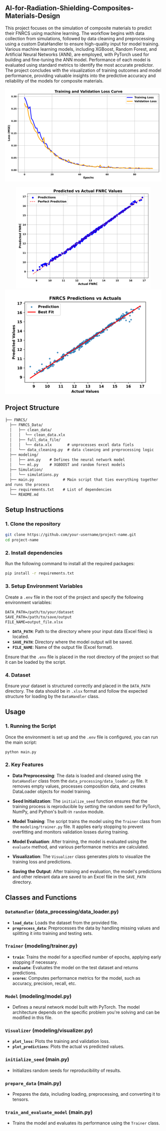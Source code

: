 ## AI-for-Radiation-Shielding-Composites-Materials-Design

This project focuses on the simulation of composite materials to predict their FNRCS using machine learning. The workflow begins with data collection from simulations, followed by data cleaning and preprocessing using a custom DataHandler to ensure high-quality input for model training. Various machine learning models, including XGBoost, Random Forest, and Artificial Neural Networks (ANN), are employed, with PyTorch used for building and fine-tuning the ANN model. Performance of each model is evaluated using standard metrics to identify the most accurate predictor. The project concludes with the visualization of training outcomes and model performance, providing valuable insights into the predictive accuracy and reliability of the models for composite materials.

![Alt text](result_plots/bestnn_loss_curve_excluding_first.png)

<p align="center">
  <img src="result_plots/nnpredicted_vs_actual_FNRC.png" alt="Image 1" width="435"/>
  <img src="result_plots/xglinear_fit_plot.png" alt="Image 2" width="520"/>
<!--   <img src="result_plots/fflinear_fit_plot.png" alt="Image 3" width="500"/> -->
</p>



## Project Structure

```
├── FNRCS/
  ├── FNRCS_Data/
  │   ├── clean_data/
  │   │  └── clean_data.xlx 
  │   ├── full_data_file/
  │   │  └── data.xlx       # unprocesses excel data fiels 
  │   └── data_cleaning.py  # data cleaning and preprocessing logic
  ├── modeling/
  │   ├── ann.py    # Defines the neural network model
  │   └── ml.py     # XGBOOST and random forest models
  ├── Simulation/
  │   └── simulations.py 
  ├── main.py             # Main script that ties everything together and runs the process
  ├── requirements.txt    # List of dependencies
  └── README.md          
```
## Setup Instructions

### 1. Clone the repository

```bash
git clone https://github.com/your-username/project-name.git
cd project-name
```

### 2. Install dependencies

Run the following command to install all the required packages:

```bash
pip install -r requirements.txt
```

### 3. Setup Environment Variables

Create a `.env` file in the root of the project and specify the following environment variables:

```env
DATA_PATH=/path/to/your/dataset
SAVE_PATH=/path/to/save/output
FILE_NAME=output_file.xlsx
```

- **`DATA_PATH`**: Path to the directory where your input data (Excel files) is located.
- **`SAVE_PATH`**: Directory where the model output will be saved.
- **`FILE_NAME`**: Name of the output file (Excel format).

Ensure that the `.env` file is placed in the root directory of the project so that it can be loaded by the script.

### 4. Dataset

Ensure your dataset is structured correctly and placed in the `DATA_PATH` directory. The data should be in `.xlsx` format and follow the expected structure for loading by the `DataHandler` class.

## Usage

### 1. Running the Script

Once the environment is set up and the `.env` file is configured, you can run the main script:

```bash
python main.py
```

### 2. Key Features

- **Data Preprocessing**: The data is loaded and cleaned using the `DataHandler` class from the `data_processing/data_loader.py` file. It removes empty values, processes composition data, and creates DataLoader objects for model training.
  
- **Seed Initialization**: The `initialize_seed` function ensures that the training process is reproducible by setting the random seed for PyTorch, NumPy, and Python's built-in `random` module.

- **Model Training**: The script trains the model using the `Trainer` class from the `modeling/trainer.py` file. It applies early stopping to prevent overfitting and monitors validation losses during training.

- **Model Evaluation**: After training, the model is evaluated using the `evaluate` method, and various performance metrics are calculated.

- **Visualization**: The `Visualizer` class generates plots to visualize the training loss and predictions.

- **Saving the Output**: After training and evaluation, the model's predictions and other relevant data are saved to an Excel file in the `SAVE_PATH` directory.
## Classes and Functions

### `DataHandler` (data_processing/data_loader.py)

- **`load_data`**: Loads the dataset from the provided file.
- **`preprocess_data`**: Preprocesses the data by handling missing values and splitting it into training and testing sets.

### `Trainer` (modeling/trainer.py)

- **`train`**: Trains the model for a specified number of epochs, applying early stopping if necessary.
- **`evaluate`**: Evaluates the model on the test dataset and returns predictions.
- **`scores`**: Computes performance metrics for the model, such as accuracy, precision, recall, etc.

### `Model` (modeling/model.py)

- Defines a neural network model built with PyTorch. The model architecture depends on the specific problem you're solving and can be modified in this file.

### `Visualizer` (modeling/visualizer.py)

- **`plot_loss`**: Plots the training and validation loss.
- **`plot_predictions`**: Plots the actual vs predicted values.

### `initialize_seed` (main.py)

- Initializes random seeds for reproducibility of results.

### `prepare_data` (main.py)

- Prepares the data, including loading, preprocessing, and converting it to tensors.

### `train_and_evaluate_model` (main.py)

- Trains the model and evaluates its performance using the `Trainer` class.

